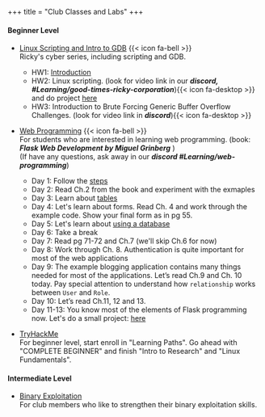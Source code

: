 +++
title = "Club Classes and Labs"
+++

#### Beginner Level ####

* [Linux Scripting and Intro to GDB](https://www.fweefwop.club/activities/)  {{< icon fa-bell >}}   
Ricky's cyber series, including scripting and GDB.   
    * HW1: [Introduction](https://github.com/IBN-5100/somestuff/blob/main/hw0.md)   
    * HW2: Linux scripting. (look for video link in our ***discord, #Learning/good-times-ricky-corporation***){{< icon fa-desktop >}} and do project [here](https://github.com/IBN-5100/somestuff/blob/main/scriptProj.md)         
    * HW3: Introduction to Brute Forcing Generic Buffer Overflow Challenges. (look for video link in ***discord***){{< icon fa-desktop >}}     

* [Web Programming](https://www.fweefwop.club/activities/) {{< icon fa-bell >}}      
For students who are interested in learning web programming. (book: ***Flask Web Development by Miguel Grinberg*** )    
(If have any questions, ask away in our ***discord #Learning/web-programming***)     
    * Day 1: Follow the [steps](https://github.com/fweefwop/WebProgramming/blob/main/Day01.md)    
    * Day 2: Read Ch.2 from the book and experiment with the exmaples      
    * Day 3: Learn about [tables](https://github.com/fweefwop/WebProgramming/blob/main/Day03.md)
    * Day 4: Let's learn about forms. Read Ch. 4 and work through the example code. Show your final form as in pg 55.
    * Day 5: Let's learn about [using a database](https://github.com/fweefwop/WebProgramming/blob/main/Day04and05.md)   
    * Day 6: Take a break 
    * Day 7: Read pg 71-72 and Ch.7 (we'll skip Ch.6 for now)    
    * Day 8: Work through Ch. 8. Authentication is quite important for most of the web applications      
    * Day 9: The example blogging application contains many things needed for most of the applications. Let’s read Ch.9 and Ch. 10 today. Pay special attention to understand how `relationship` works between `User` and `Role`.     
    * Day 10: Let’s read Ch.11, 12 and 13.   
    * Day 11-13: You know most of the elements of Flask programming now. Let's do a small project: [here](https://docs.google.com/document/d/1zAN0siz1dWvZrViEjNKYjVXRIMTlvdQMTCyCQTpLhPs/edit#heading=h.bs1wnajrv1t) 



* [TryHackMe](https://www.fweefwop.club/activities/)   
For beginner level, start enroll in "Learning Paths". Go ahead with "COMPLETE BEGINNER" and finish "Intro to Research" and "Linux Fundamentals".     


#### Intermediate Level ####
* [Binary Exploitation](https://www.handsonsecurity.net/resources.html)     
For club members who like to strengthen their binary exploitation skills. 


